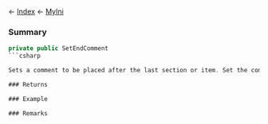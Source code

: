 ← [Index](Api-Index) ← [MyIni](VRage.Game.ModAPI.Ingame.Utilities.MyIni)

### Summary

```csharp
private public SetEndComment
```csharp

Sets a comment to be placed after the last section or item. Set the comment to`null`to remove it.

### Returns

### Example

### Remarks

